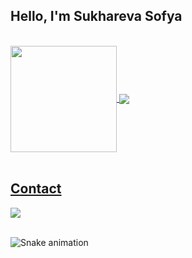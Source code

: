 ## Hello, I'm Sukhareva Sofya 
</br>

 <div>
  <a href="https://github.com/SukharevaSofia">
   <img align="center" height="170" src="https://github-readme-stats.vercel.app/api/top-langs/?username=eagrundy&layout=compact&langs_count=16&theme=dracula"/>
  <img align="center" src="https://github-readme-stats.vercel.app/api?username=SukharevaSofia&show_icons=true&theme=dracula&include_all_commits=true&count_private=true&hide=issues"/>
</div>
 
  
</br>

## Contact 
<div> 
  <a href = "mailto: sukhareva.sophia@gmail.com"><img src="https://img.shields.io/badge/-Gmail-%23333?style=for-the-badge&logo=gmail&logoColor=white" target="_blank"></a>
 </br>
</br>
 
  ![Snake animation](https://github.com/eagrundy/eagrundy/blob/output/github-contribution-grid-snake.svg)
 
</div>
